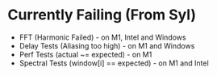 # Currently Failing (From Syl)
- FFT (Harmonic Failed) - on M1, Intel and Windows
- Delay Tests (Aliasing too high) - on M1 and Windows
- Perf Tests (actual ~= expected) - on M1
- Spectral Tests (window[i] == expected) - on M1 and Intel

